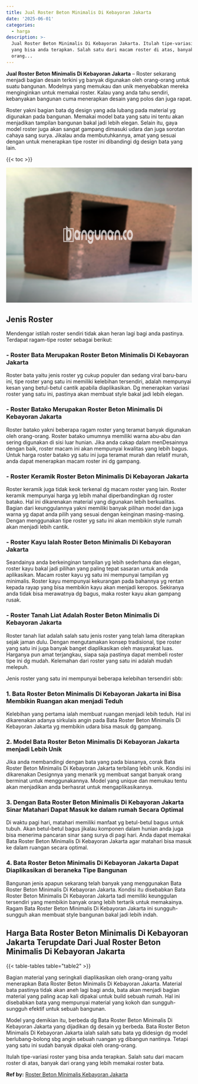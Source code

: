 ```yaml
---
title: Jual Roster Beton Minimalis Di Kebayoran Jakarta
date: '2025-06-01'
categories:
  - harga
description: >-
  Jual Roster Beton Minimalis Di Kebayoran Jakarta. Itulah tipe-variasi roster
  yang bisa anda terapkan. Salah satu dari macam roster di atas, banyak dari
  orang...
---
```


**Jual Roster Beton Minimalis Di Kebayoran Jakarta** – Roster sekarang menjadi bagian desain terkini yg banyak digunakan oleh orang-orang untuk suatu bangunan. Modelnya yang memukau dan unik menyebabkan mereka menginginkan untuk memakai roster. Kalau yang anda tahu sendiri, kebanyakan bangunan cuma menerapkan desain yang polos dan juga rapat.

Roster yakni bagian bata dg design yang ada lubang pada material yg digunakan pada bangunan. Memakai model bata yang satu ini tentu akan menjadikan tampilan bangunan bakal jadi lebih elegan. Selain itu, gaya model roster juga akan sangat gampang dimasuki udara dan juga sorotan cahaya sang surya. Jikalau anda membutuhkannya, amat yang sesuai dengan untuk menerapkan tipe roster ini dibandingi dg design bata yang lain.

{{< toc >}}

![Jual Roster Beton Minimalis Di Kebayoran Jakarta](/images/bata-roster-minimalis-29.png)

## Jenis Roster

Mendengar istilah roster sendiri tidak akan heran lagi bagi anda pastinya. Terdapat ragam-tipe roster sebagai berikut:

### \- Roster Bata Merupakan Roster Beton Minimalis Di Kebayoran Jakarta

Roster bata yaitu jenis roster yg cukup populer dan sedang viral baru-baru ini, tipe roster yang satu ini memiliki kelebihan tersendiri, adalah mempunyai kesan yang betul-betul cantik apabila diaplikasikan. Dg menerapkan variasi roster yang satu ini, pastinya akan membuat style bakal jadi lebih elegan.

### \- Roster Batako Merupakan Roster Beton Minimalis Di Kebayoran Jakarta

Roster batako yakni beberapa ragam roster yang teramat banyak digunakan oleh orang-orang. Roster batako umumnya memiliki warna abu-abu dan sering digunakan di sisi luar hunian. Jika anda cakap dalam menDesainnya dengan baik, roster macam ini akan mempunyai kwalitas yang lebih bagus. Untuk harga roster batako yg satu ini juga teramat murah dan relatif murah, anda dapat menerapkan macam roster ini dg gampang.

### \- Roster Keramik Roster Beton Minimalis Di Kebayoran Jakarta

Roster keramik juga tidak keok terkenal dg macam roster yang lain. Roster keramik mempunyai harga yg lebih mahal diperbandingkan dg roster batako. Hal ini dikarenakan material yang digunakan lebih berkualitas. Bagian dari keunggulannya yakni memiliki banyak pilihan model dan juga warna yg dapat anda pilih yang sesuai dengan keinginan masing-masing. Dengan menggunakan tipe roster yg satu ini akan membikin style rumah akan menjadi lebih cantik.

### \- Roster Kayu Ialah Roster Beton Minimalis Di Kebayoran Jakarta

Seandainya anda berkeinginan tampilan yg lebih sederhana dan elegan, roster kayu bakal jadi pilihan yang paling tepat sasaran untuk anda aplikasikan. Macam roster kayu yg satu ini mempunyai tampilan yg minimalis. Roster kayu mempunyai kekurangan pada bahannya yg rentan kepada rayap yang bisa membikin kayu akan menjadi keropos. Sekiranya anda tidak bisa merawatnya dg bagus, maka roster kayu akan gampang rusak.

### \- Roster Tanah Liat Adalah Roster Beton Minimalis Di Kebayoran Jakarta

Roster tanah liat adalah salah satu jenis roster yang telah lama diterapkan sejak jaman dulu. Dengan mengutamakan konsep tradisional, tipe roster yang satu ini juga banyak banget diaplikasikan oleh masyarakat luas. Harganya pun amat terjangkau, siapa saja pastinya dapat membeli roster tipe ini dg mudah. Kelemahan dari roster yang satu ini adalah mudah melepuh.

Jenis roster yang satu ini mempunyai beberapa kelebihan tersendiri sbb:

### 1\. Bata Roster Beton Minimalis Di Kebayoran Jakarta ini Bisa Membikin Ruangan akan menjadi Teduh

Kelebihan yang pertama ialah membuat ruangan menjadi lebih teduh. Hal ini dikarenakan adanya sirkulais angin pada Bata Roster Beton Minimalis Di Kebayoran Jakarta yg membikin udara bisa masuk dg gampang.

### 2\. Model Bata Roster Beton Minimalis Di Kebayoran Jakarta menjadi Lebih Unik

Jika anda membandingi dengan bata yang pada biasanya, corak Bata Roster Beton Minimalis Di Kebayoran Jakarta terbilang lebih unik. Kondisi ini dikarenakan Designnya yang menarik yg membuat sangat banyak orang berminat untuk menggunakannya. Model yang unique dan memukau tentu akan menjadikan anda berhasrat untuk mengaplikasikannya.

### 3\. Dengan Bata Roster Beton Minimalis Di Kebayoran Jakarta Sinar Matahari Dapat Masuk ke dalam rumah Secara Optimal

Di waktu pagi hari, matahari memiliki manfaat yg betul-betul bagus untuk tubuh. Akan betul-betul bagus jikalau komponen dalam hunian anda juga bisa menerima pancaran sinar sang surya di pagi hari. Anda dapat memakai Bata Roster Beton Minimalis Di Kebayoran Jakarta agar matahari bisa masuk ke dalam ruangan secara optimal.

### 4\. Bata Roster Beton Minimalis Di Kebayoran Jakarta Dapat Diaplikasikan di beraneka Tipe Bangunan

Bangunan jenis apapun sekarang telah banyak yang menggunakan Bata Roster Beton Minimalis Di Kebayoran Jakarta. Kondisi itu disebabkan Bata Roster Beton Minimalis Di Kebayoran Jakarta tadi memiliki keunggulan tersendiri yang membikin banyak orang lebih tertarik untuk memakainya. Ragam Bata Roster Beton Minimalis Di Kebayoran Jakarta ini sungguh-sungguh akan membuat style bangunan bakal jadi lebih indah.

## Harga Bata Roster Beton Minimalis Di Kebayoran Jakarta Terupdate Dari Jual Roster Beton Minimalis Di Kebayoran Jakarta

{{< table-tables table="table2" >}}

Bagian material yang seringkali diaplikasikan oleh orang-orang yaitu menerapkan Bata Roster Beton Minimalis Di Kebayoran Jakarta. Material bata pastinya tidak akan aneh lagi bagi anda, bata akan menjadi bagian material yang paling acap kali dipakai untuk build sebuah rumah. Hal ini disebabkan bata yang mempunyai material yang kokoh dan sungguh-sungguh efektif untuk sebuah bangunan.

Model yang demikian itu, berbeda dg Bata Roster Beton Minimalis Di Kebayoran Jakarta yang dijadikan dg desain yg berbeda. Bata Roster Beton Minimalis Di Kebayoran Jakarta ialah salah satu bata yg didesign dg model berlubang-bolong sbg angin sebuah ruangan yg dibangun nantinya. Tetapi yang satu ini sudah banyak dipakai oleh orang-orang.

Itulah tipe-variasi roster yang bisa anda terapkan. Salah satu dari macam roster di atas, banyak dari orang yang lebih memakai roster bata.

**Ref by:** [Roster Beton Minimalis Kebayoran Jakarta](https://id.wikipedia.org/wiki/Roster)
